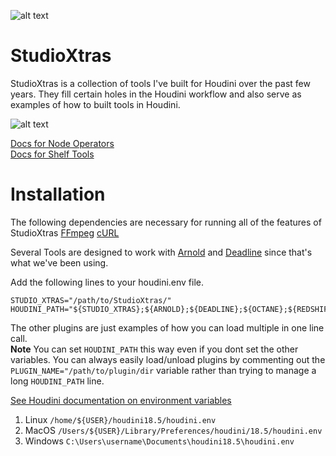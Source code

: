 ![alt text](https://github.com/jbartolozzi/StudioXtras/blob/main/img/studio_xtras.jpg?raw=true)
# StudioXtras

StudioXtras is a collection of tools I've built for Houdini over the past few years. They fill certain holes in the Houdini workflow and also serve as examples of how to built tools in Houdini.

![alt text](https://github.com/jbartolozzi/StudioXtras/blob/main/img/studio_xtras.png?raw=true)

[Docs for Node Operators](https://github.com/jbartolozzi/StudioXtras/tree/main/otls)\
[Docs for Shelf Tools](https://github.com/jbartolozzi/StudioXtras/tree/main/toolbar)


# Installation

The following dependencies are necessary for running all of the features of StudioXtras
[FFmpeg](https://www.ffmpeg.org/) [cURL](https://curl.se/download.html)

Several Tools are designed to work with [Arnold](https://www.arnoldrenderer.com/) and [Deadline](https://www.awsthinkbox.com/deadline) since that's what we've been using.

Add the following lines to your houdini.env file. 
```
STUDIO_XTRAS="/path/to/StudioXtras/"
HOUDINI_PATH="${STUDIO_XTRAS};${ARNOLD};${DEADLINE};${OCTANE};${REDSHIFT};&"
```
The other plugins are just examples of how you can load multiple in one line call.\
**Note** You can set `HOUDINI_PATH` this way even if you dont set the other variables. 
You can always easily load/unload plugins by commenting out the `PLUGIN_NAME="/path/to/plugin/dir` 
variable rather than trying to manage a long `HOUDINI_PATH` line.

[See Houdini documentation on environment variables](https://www.sidefx.com/docs/houdini/basics/config_env.html)
1. Linux   `/home/${USER}/houdini18.5/houdini.env`
2. MacOS   `/Users/${USER}/Library/Preferences/houdini/18.5/houdini.env`
3. Windows `C:\Users\username\Documents\houdini18.5\houdini.env`

